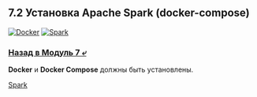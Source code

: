 ## 7.2 Установка Apache Spark (docker-compose)

[![Docker](https://img.shields.io/badge/docker-compose-blue?logo=docker)](https://www.docker.com/)
[![Spark](https://img.shields.io/badge/apache_spark-3.0.0-blue)](https://spark.apache.org/downloads.html)

### [Назад в Модуль 7 ⤶](/data/Module7/readme.md)

**Docker** и **Docker Compose** должны быть установлены.

[Spark](data/docker-compose.yml)